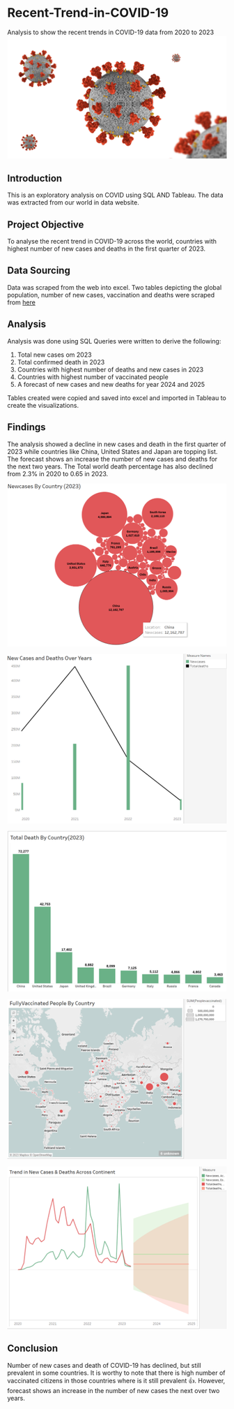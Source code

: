 # Recent-Trend-in-COVID-19
Analysis to show the recent trends in COVID-19 data from 2020 to 2023
![](Introduction_page)

## Introduction
This is an exploratory analysis on COVID using SQL AND Tableau. The data was extracted from our world in data website.

## Project Objective
To analyse the recent trend in COVID-19 across the world, countries with highest number of new cases and deaths in the first quarter of 2023. 

## Data Sourcing
Data was scraped from the web into excel.
Two tables depicting the global population, number of new cases, vaccination and deaths were scraped from [here](https://ourworldindata.org/covid-deaths)

## Analysis
Analysis was done using SQL
Queries were written to derive the following:
1.	Total new cases om 2023
2.	Total confirmed death in 2023
3.	Countries with highest number of deaths and new cases in 2023
4.	Countries with highest number of vaccinated people
5.	A forecast of new cases and new deaths for year 2024 and 2025



Tables created were copied and saved into excel and imported in Tableau to create the visualizations.

## Findings
The analysis showed a decline in new cases and death in the first quarter of 2023 while countries like China, United States and Japan are topping list. The forecast shows an increase the number of new cases and deaths for the next two years. The Total world death percentage has also declined from 2.3% in 2020 to 0.65 in 2023.

![](Newcases.png)

![](Newcases_deaths_over_years.png)

![](Totaldeath_Top10.png)

![](Vaccination_Countries.png)

![](Trend_and_Forecast.png)

## Conclusion
Number of new cases and death of COVID-19 has declined, but still prevalent in some countries. It is worthy to note that there is high number of vaccinated citizens in those countries where is it still prevalent 👍. However, forecast shows an increase in the number of new cases the next over two years.
